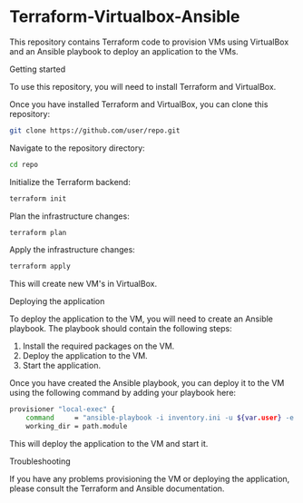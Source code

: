 # Terraform-Virtualbox-Ansible

This repository contains Terraform code to provision VMs using VirtualBox and an Ansible playbook to deploy an application to the VMs.

Getting started

To use this repository, you will need to install Terraform and VirtualBox.

Once you have installed Terraform and VirtualBox, you can clone this repository:

```sh
git clone https://github.com/user/repo.git

```

Navigate to the repository directory:

```sh
cd repo
```

Initialize the Terraform backend:

```sh
terraform init
```

Plan the infrastructure changes:

```sh
terraform plan
```

Apply the infrastructure changes:

```sh
terraform apply
```

This will create new VM's in VirtualBox.

Deploying the application

To deploy the application to the VM, you will need to create an Ansible playbook. The playbook should contain the following steps:

1. Install the required packages on the VM.
2. Deploy the application to the VM.
3. Start the application.

Once you have created the Ansible playbook, you can deploy it to the VM using the following command by adding your playbook here: 

```sh
provisioner "local-exec" {
    command     = "ansible-playbook -i inventory.ini -u ${var.user} -e 'variable=value' ${var.playbook} -b -vvv --private-key= ${var.vagrant_ssh_key}"
    working_dir = path.module
```

This will deploy the application to the VM and start it.

Troubleshooting

If you have any problems provisioning the VM or deploying the application, please consult the Terraform and Ansible documentation.
